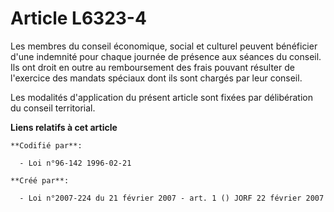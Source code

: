 # Article L6323-4

Les membres du conseil économique, social et culturel peuvent bénéficier d'une indemnité pour chaque journée de présence aux
séances du conseil. Ils ont droit en outre au remboursement des frais pouvant résulter de l'exercice des mandats spéciaux
dont ils sont chargés par leur conseil.

Les modalités d'application du présent article sont fixées par délibération du conseil territorial.

**Liens relatifs à cet article**

	**Codifié par**:

	  - Loi n°96-142 1996-02-21

	**Créé par**:

	  - Loi n°2007-224 du 21 février 2007 - art. 1 () JORF 22 février 2007
